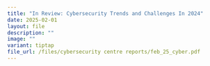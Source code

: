 ```yaml
---
title: "In Review: Cybersecurity Trends and Challenges In 2024"
date: 2025-02-01
layout: file
description: ""
image: ""
variant: tiptap
file_url: /files/cybersecurity centre reports/feb_25_cyber.pdf
---
```

